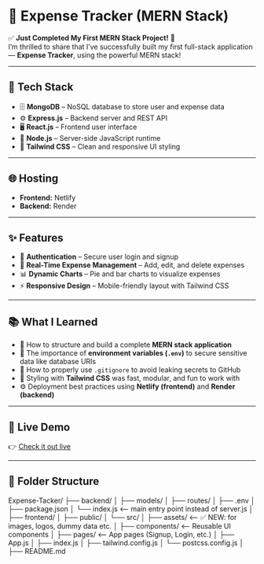 # 💸 Expense Tracker (MERN Stack)

✅ **Just Completed My First MERN Stack Project!** 🚀  
I’m thrilled to share that I’ve successfully built my first full-stack application — **Expense Tracker**, using the powerful MERN stack!

---

## 🔧 Tech Stack

- 🗄️ **MongoDB** – NoSQL database to store user and expense data  
- ⚙️ **Express.js** – Backend server and REST API  
- 🖥️ **React.js** – Frontend user interface  
- 🧠 **Node.js** – Server-side JavaScript runtime  
- 🎨 **Tailwind CSS** – Clean and responsive UI styling

---

## 🌐 Hosting

- **Frontend:** Netlify
- **Backend:** Render

---

## ✨ Features

- 🔐 **Authentication** – Secure user login and signup
- 🧾 **Real-Time Expense Management** – Add, edit, and delete expenses
- 📊 **Dynamic Charts** – Pie and bar charts to visualize expenses
- ⚡ **Responsive Design** – Mobile-friendly layout with Tailwind CSS

---

## 📚 What I Learned

- 🧱 How to structure and build a complete **MERN stack application**
- 🔐 The importance of **environment variables (`.env`)** to secure sensitive data like database URIs
- 🚫 How to properly use `.gitignore` to avoid leaking secrets to GitHub
- 🎨 Styling with **Tailwind CSS** was fast, modular, and fun to work with
- ⚙️ Deployment best practices using **Netlify (frontend)** and **Render (backend)**

---

## 🚀 Live Demo

👉 [Check it out live](https://mern-expense-tracker-project.netlify.app/)

---

## 📁 Folder Structure

Expense-Tacker/
├── backend/
│   ├── models/
│   ├── routes/
│   ├── .env
│   ├── package.json
│   └── index.js         <-- main entry point instead of server.js
│
├── frontend/
│   ├── public/
│   └── src/
│       ├── assets/       <-- ✅ NEW: for images, logos, dummy data etc.
│       ├── components/   <-- Reusable UI components
│       ├── pages/        <-- App pages (Signup, Login, etc.)
│       ├── App.js
│       ├── index.js
│       ├── tailwind.config.js
│       └── postcss.config.js
│
├── README.md